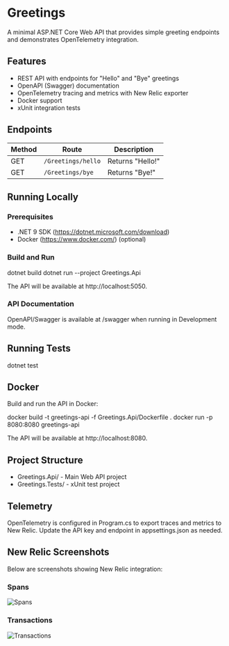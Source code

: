 # Greetings

A minimal ASP.NET Core Web API that provides simple greeting endpoints and demonstrates OpenTelemetry integration.

## Features

- REST API with endpoints for "Hello" and "Bye" greetings
- OpenAPI (Swagger) documentation
- OpenTelemetry tracing and metrics with New Relic exporter
- Docker support
- xUnit integration tests

## Endpoints

| Method | Route              | Description      |
|--------|--------------------|------------------|
| GET    | `/Greetings/hello` | Returns "Hello!" |
| GET    | `/Greetings/bye`   | Returns "Bye!"   |

## Running Locally

### Prerequisites

- .NET 9 SDK (https://dotnet.microsoft.com/download)
- Docker (https://www.docker.com/) (optional)

### Build and Run

dotnet build
dotnet run --project Greetings.Api

The API will be available at http://localhost:5050.

### API Documentation

OpenAPI/Swagger is available at /swagger when running in Development mode.

## Running Tests

dotnet test

## Docker

Build and run the API in Docker:

docker build -t greetings-api -f Greetings.Api/Dockerfile .
docker run -p 8080:8080 greetings-api

The API will be available at http://localhost:8080.

## Project Structure

- Greetings.Api/ - Main Web API project
- Greetings.Tests/ - xUnit test project

## Telemetry

OpenTelemetry is configured in Program.cs to export traces and metrics to New Relic. Update the API key and endpoint in appsettings.json as needed.

## New Relic Screenshots

Below are screenshots showing New Relic integration:

### Spans

![Spans](https://github.com/user-attachments/assets/19042d7c-aed4-4270-9261-9046627e221a)


### Transactions

![Transactions](https://github.com/user-attachments/assets/cf55329f-46f0-4883-b5f6-eecdad029816)


